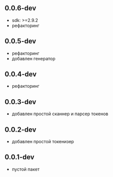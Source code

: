 ## 0.0.6-dev

- sdk: >=2.9.2
- рефакторинг

## 0.0.5-dev

- рефакторинг
- добавлен генератор

## 0.0.4-dev

- рефакторинг

## 0.0.3-dev

- добавлен простой сканнер и парсер токенов

## 0.0.2-dev

- добавлен простой токенизер

## 0.0.1-dev

- пустой пакет
